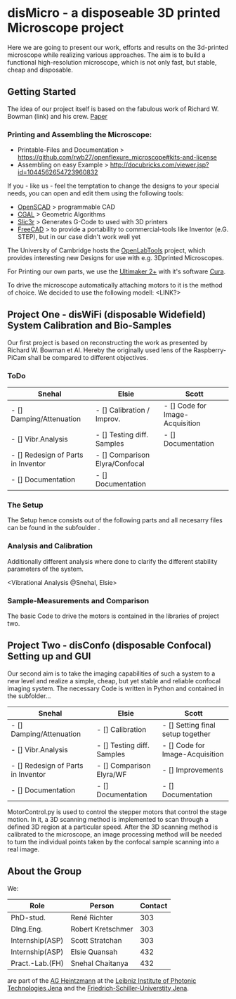 # disMicro - a disposeable 3D printed Microscope project
Here we are going to present our work, efforts and results on the 3d-printed microscope while realizing various approaches. The aim is to build a functional high-resolution microscope, which is not only fast, but stable, cheap and disposable.  

## Getting Started

The idea of our project itself is based on the fabulous work of Richard W. Bowman (link) and his crew. [Paper](https://www.repository.cam.ac.uk/handle/1810/253365)
 
### Printing and Assembling the Microscope: 
- Printable-Files and Documentation > https://github.com/rwb27/openflexure_microscope#kits-and-license 
- Assembling on easy Example > http://docubricks.com/viewer.jsp?id=1044562654723960832

If you - like us - feel the temptation to change the designs to your special needs, you can open and edit them using the following tools: 
- [OpenSCAD](http://www.openscad.org/) > programmable CAD
- [CGAL](http://www.cgal.org/) > Geometric Algorithms  
- [Slic3r](http://slic3r.org/) > Generates G-Code to used with 3D printers
- [FreeCAD](http://www.freecadweb.org/wiki/?title=Download) > to provide a portability to commercial-tools like Inventor (e.G. STEP), but in our case didn't work well yet

The University of Cambridge hosts the [OpenLabTools](http://www.openlabtools.org/) project, which provides interesting new Designs for use with e.g. 3Dprinted Microscopes. 

For Printing our own parts, we use the [Ultimaker 2+](https://ultimaker.com/en/products/ultimaker-2-plus) with it's software [Cura](https://ultimaker.com/en/products/cura-software).


To drive the microscope automatically attaching motors to it is the method of choice. We decided to use the following modell:
<LINK?>

## Project One - disWiFi (disposable Widefield) System Calibration and Bio-Samples
Our first project is based on reconstructing the work as presented by Richard W. Bowman et Al. Hereby the originally used lens of the Raspberry-PiCam shall be compared to different objectives.

### ToDo
| Snehal  				| Elsie 			| Scott					|
| ------------- 			| ------------- 		| ------------- 			|
| - [] Damping/Attenuation  		| - [] Calibration / Improv.	| - [] Code for Image-Acquisition	|
| - [] Vibr.Analysis  			| - [] Testing diff. Samples  	| - [] Documentation			|
| - [] Redesign of Parts in Inventor  	| - [] Comparison Elyra/Confocal| 					|
| - [] Documentation		 	| - [] Documentation		|  					|

### The Setup
The Setup hence consists out of the following parts and all necesarry files can be found in the subfoulder <name>. 

### Analysis and Calibration
Additionally different analysis where done to clarify the different stability parameters of the system. 

<Vibrational Analysis @Snehal, Elsie>

### Sample-Measurements and Comparison

The basic Code to drive the motors is contained in the libraries of project two. 

## Project Two - disConfo (disposable Confocal) Setting up and GUI
Our second aim is to take the imaging capabilities of such a system to a new level and realize a simple, cheap, but yet stable and reliable confocal imaging system. The necessary Code is written in Python and contained in the subfolder...

| Snehal  				| Elsie 			| Scott					|
| ------------- 			| ------------- 		| ------------- 			|
| - [] Damping/Attenuation  		| - [] Calibration  		| - [] Setting final setup together	|
| - [] Vibr.Analysis  			| - [] Testing diff. Samples  	| - [] Code for Image-Acquisition	|
| - [] Redesign of Parts in Inventor  	| - [] Comparison Elyra/WF	| - [] Improvements			|
| - [] Documentation		 	| - [] Documentation		| - [] Documentation			|

MotorControl.py is used to control the stepper motors that control the stage motion. 
In it, a 3D scanning method is implemented to scan through a defined 3D region at a particular speed.
After the 3D scanning method is calibrated to the microscope, an image processing method will be needed to turn the individual points taken by the confocal sample scanning into a real image.


## About the Group
We:

| Role 			| Person 		| Contact	|
| ----			| ----			|	---	|
| PhD-stud. 		| René Richter  	| 303 		|
| DIng.Eng.		| Robert Kretschmer   	| 303 		|
| Internship(ASP) 	| Scott Stratchan   	| 303 		|
| Internship(ASP) 	| Elsie Quansah   	| 432 		|
| Pract.-Lab.(FH) 	| Snehal Chaitanya   	| 432 		|

 are part of the [AG Heintzmann](https://sites.google.com/site/nanoimagingproject/) at the [Leibniz Institute of Photonic Technologies Jena](http://www.ipht-jena.de/) and the [Friedrich-Schiller-Universtity Jena](https://www.uni-jena.de/). 





